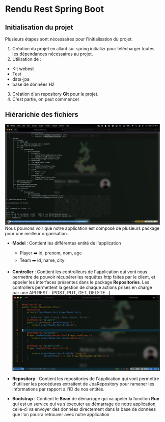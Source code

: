 # Rendu Rest Spring Boot

## Initialisation du projet

Plusieurs étapes sont nécessaires pour l'initialisation du projet.

1. Création du projet en allant sur spring initializr pour télécharger toutes les dépendances nécessaires au projet.
2. Utilisation de :

- Kit webest
- Test
- data-jpa
- base de données H2

3. Création d'un repository **Git** pour le projet.
4. C'est partie, on peut commencer

## Hiérarichie des fichiers

<img src="./Tree.png"></img>
Nous pouvons voir que notre application est composé de plusieurs package pour une meilleur organisation.

- **Model** : Contient les différentes entité de l'application
  - Player ➡️ id, prenom, nom, age
  - Team ➡️ id, name, city
- **Controller** : Contient les controlleurs de l'application qui vont nous permettre de pouvoir récupérer les requêtes http faites par le client, et appeler les interfaces présentes dans le package **Repositories**. Les controllers permettent la gestion de chaque actions prises en charge par une API REST : (POST, PUT, GET, DELETE...)
  <img src="./Controller.png"></img>

- **Repository** : Contient les repositories de l'application qui vont permettre d'utiliser les procédures extraitent de JpaRepository pour ramener les informations par rapport à l'ID de nos entités.
- **Bootstrap** : Contient le **Bean** de démarrage qui va apeler la fonction **Run** qui est un service qui va s'éxecuter au démarrage de notre application, celle-ci va envoyer des données directement dans la base de données que l'on pourra retrouver avec notre application
